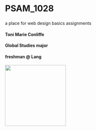 # PSAM_1028
###
a place for web design basics assignments 
#### Toni Marie Conliffe
#### Global Studies major
#### freshman @ Lang
<img src="https://github.com/tonimarie98/PSAM_1028/blob/master/Screen%20Shot%202018-01-25%20at%209.09.09%20PM.png" width="200">
